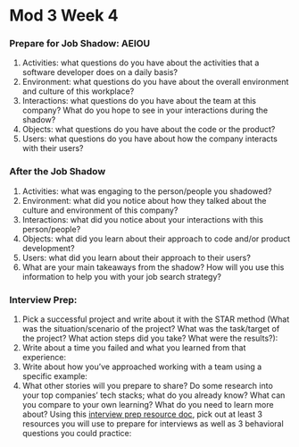 # Mod 3 Week 4

### Prepare for Job Shadow: AEIOU
1. Activities: what questions do you have about the activities that a software developer does on a daily basis?
2. Environment: what questions do you have about the overall environment and culture of this workplace?
3. Interactions: what questions do you have about the team at this company? What do you hope to see in your interactions during the shadow?
4. Objects: what questions do you have about the code or the product?
5. Users: what questions do you have about how the company interacts with their users?

### After the Job Shadow
1. Activities: what was engaging to the person/people you shadowed?
2. Environment: what did you notice about how they talked about the culture and environment of this company?
3. Interactions: what did you notice about your interactions with this person/people?
4. Objects: what did you learn about their approach to code and/or product development?
5. Users: what did you learn about their approach to their users?
6. What are your main takeaways from the shadow? How will you use this information to help you with your job search strategy?

### Interview Prep:
1. Pick a successful project and write about it with the STAR method (What was the situation/scenario of the project? What was the task/target of the project? What action steps did you take? What were the results?):
2. Write about a time you failed and what you learned from that experience:
3. Write about how you’ve approached working with a team using a specific example:
4. What other stories will you prepare to share?
Do some research into your top companies’ tech stacks; what do you already know? What can you compare to your own learning? What do you need to learn more about?
Using this [interview prep resource doc](https://github.com/turingschool/career-development-curriculum-site/blob/master/resources/interview_prep_resources.md), pick out at least 3 resources you will use to prepare for interviews as well as 3 behavioral questions you could practice:

